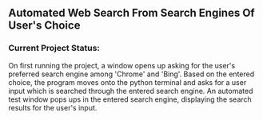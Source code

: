 ## Automated Web Search From Search Engines Of User's Choice
### Current Project Status:
On first running the project, a window opens up asking for the user's preferred search engine among 'Chrome' and 'Bing'. Based on the entered choice, the program moves onto the python terminal and asks for a user input which is searched through the entered search engine. An automated test window pops ups in the entered search engine, displaying the search results for the user's input.
